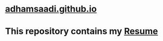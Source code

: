 # [adhamsaadi.github.io](https://adhamsaadi.github.io/)
# This repository contains my [Resume](https://adhamsaadi.github.io/pdfjs-dist/web/viewer.html?file=/lib/adham-cv.pdf)
